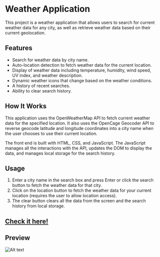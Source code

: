 # Weather Application

This project is a weather application that allows users to search for current weather data for any city, as well as retrieve weather data based on their current geolocation.

## Features

* Search for weather data by city name.
* Auto-location detection to fetch weather data for the current location.
* Display of weather data including temperature, humidity, wind speed, UV index, and weather description.
* Dynamic weather icons that change based on the weather conditions.
* A history of recent searches.
* Ability to clear search history.

## How It Works

This application uses the OpenWeatherMap API to fetch current weather data for the specified location. It also uses the OpenCage Geocoder API to reverse geocode latitude and longitude coordinates into a city name when the user chooses to use their current location.

The front end is built with HTML, CSS, and JavaScript. The JavaScript manages all the interactions with the API, updates the DOM to display the data, and manages local storage for the search history.

## Usage

1. Enter a city name in the search box and press Enter or click the search button to fetch the weather data for that city.
2. Click on the location button to fetch the weather data for your current location (requires the user to allow location access).
3. The clear button clears all the data from the screen and the search history from local storage.

## [Check it here!](https://becode-weather-app-fs.vercel.app/)

## Preview

![Alt text](public/pre.gif)
